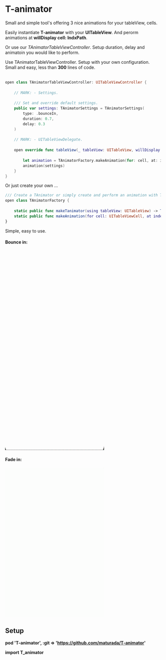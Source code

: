 # T-animator

Small and simple tool's offering 3 nice animations for your tableView, cells.

Easily instantiate **T-animator** with your **UITableView**.
And perorm animations at **willDisplay cell: IndxPath**.

Or use our *TAnimatorTableViewController*.
Setup duration, delay and animatoin you would like to perform.

Use TAnimatorTableViewController.
Setup with your own configuration.
Small and easy, less than **300** lines of code.
```Swift

open class TAnimatorTableViewController: UITableViewController {
    
    // MARK: - Settings.
    
    /// Set and override default settings.
    public var settings: TAnimatorSettings = TAnimatorSettings(
        type: .bounceIn,
        duration: 0.7,
        delay: 0.3
    )
    
    // MARK: - UITableViewDelegate.
    
    open override func tableView(_ tableView: UITableView, willDisplay cell: UITableViewCell, forRowAt indexPath: IndexPath) {
        
        let animation = TAnimatorFactory.makeAnimation(for: cell, at: indexPath, in: tableView)
        animation(settings)
    }
}
```

Or just create your own ...
```Swift
/// Create a TAnimator or simply create and perform an animation with TAnimatorSettings configuration.
open class TAnimatorFactory {
    
    static public func makeTanimator(using tableView: UITableView) -> TAnimator
    static public func makeAnimation(for cell: UITableViewCell, at indexPath: IndexPath, in tableView: UITableView) -> ((TAnimatorSettings) -> Void) 
}
```

Simple, easy to use.

#### Bounce in:

!["Bounce in animation"](bounceIn.gif)

#### Fade in:

!["Fade in animation"](fadeIn.gif)


## Setup

**pod 'T-animator', :git => 'https://github.com/maturada/T-animator'**

**import T_animator**
